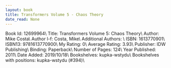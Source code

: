 ```yaml
---
layout: book
title: Transformers Volume 5 - Chaos Theory
date_read: None
---
```


Book Id: 12699964\ 
Title: Transformers Volume 5: Chaos Theory\ 
Author: Mike Costa\ 
Author l-f: Costa, Mike\ 
Additional Authors: \ 
ISBN: 1613770901\ 
ISBN13: 9781613770900\ 
My Rating: 0\ 
Average Rating: 3.93\ 
Publisher: IDW Publishing\ 
Binding: Paperback\ 
Number of Pages: 124\ 
Year Published: 2011\ 
Date Added: 2019/10/18\ 
Bookshelves: kupka-wstydu\ 
Bookshelves with positions: kupka-wstydu (#394)\ 

